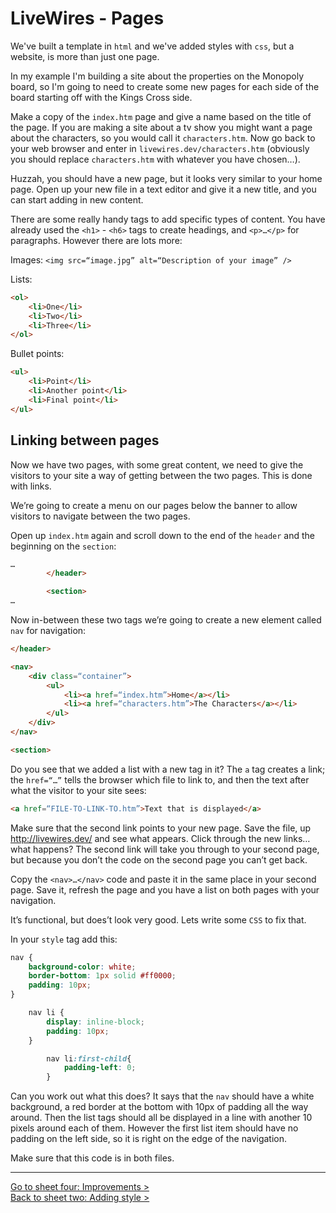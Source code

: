 # LiveWires - Pages

We've built a template in `html` and we've added styles with `css`, but a website, is more than just one page.

In my example I'm building a site about the properties on the Monopoly board, so I'm going to need to create some new pages for each side of the board starting off with the Kings Cross side.

Make a copy of the `index.htm` page and give a name based on the title of the page. If you are making a site about a tv show you might want a page about the characters, so you would call it `characters.htm`. Now go back to your web browser and enter in `livewires.dev/characters.htm` (obviously you should replace `characters.htm` with whatever you have chosen…).

Huzzah, you should have a new page, but it looks very similar to your home page. Open up your new file in a text editor and give it a new title, and you can start adding in new content.

There are some really handy tags to add specific types of content. You have already used the `<h1>` - `<h6>` tags to create headings, and `<p>…</p>` for paragraphs. However there are lots more:

Images:
`<img src=“image.jpg” alt=“Description of your image” />`

Lists:
```html
<ol>
	<li>One</li>
	<li>Two</li>
	<li>Three</li>
</ol>
```

Bullet points:
```html
<ul>
	<li>Point</li>
	<li>Another point</li>
	<li>Final point</li>
</ul>
```

## Linking between pages

Now we have two pages, with some great content, we need to give the visitors to your site a way of getting between the two pages. This is done with links.

We’re going to create a menu on our pages below the banner to allow visitors to navigate between the two pages.

Open up `index.htm` again and scroll down to the end of the `header` and the beginning on the `section`:

```html
…
        </header>

        <section>
…
```

Now in-between these two tags we’re going to create a new element called `nav` for navigation:

```html
</header>

<nav>
    <div class=“container”>
        <ul>
            <li><a href=“index.htm”>Home</a></li>
            <li><a href=“characters.htm”>The Characters</a></li>
        </ul>
    </div>
</nav>

<section>
```

Do you see that we added a list with a new tag in it? The `a` tag creates a link; the `href=“…”` tells the browser which file to link to, and then the text after what the visitor to your site sees:

```html
<a href=“FILE-TO-LINK-TO.htm”>Text that is displayed</a>
```

Make sure that the second link points to your new page. Save the file, up http://livewires.dev/ and see what appears. Click through the new links… what happens? The second link will take you through to your second page, but because you don’t the code on the second page you can’t get back.

Copy the `<nav>…</nav>` code and paste it in the same place in your second page. Save it, refresh the page and you have a list on both pages with your navigation.

It’s functional, but does’t look very good. Lets write some `CSS` to fix that.

In your `style` tag add this:

```css
nav {
    background-color: white;
    border-bottom: 1px solid #ff0000;
    padding: 10px;
}

    nav li {
        display: inline-block;
        padding: 10px;
    }

        nav li:first-child{
            padding-left: 0;
        }
```

Can you work out what this does? It says that the `nav` should have a white background, a red border at the bottom with 10px of padding all the way around. Then the list tags should all be displayed in a line with another 10 pixels around each of them. However the first list item should have no padding on the left side, so it is right on the edge of the navigation.

Make sure that this code is in both files.

---

[Go to sheet four: Improvements >](4-improvements.md)    
[Back to sheet two: Adding style >](2-style.md)
